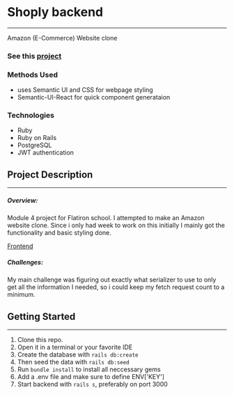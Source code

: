 # Shoply backend
***
Amazon (E-Commerce) Website clone

### See this [project](https://shoply-frontend.herokuapp.com/)

### Methods Used
+ uses Semantic UI and CSS for webpage styling
+ Semantic-UI-React for quick component generataion

### Technologies
+ Ruby
+ Ruby on Rails
+ PostgreSQL
+ JWT authentication

## Project Description
***

##### Overview:
Module 4 project for Flatiron school. I attempted to make an Amazon website clone. Since i only had week to work on this initially I mainly got the functionality and basic styling done.

[Frontend](https://github.com/RobertTTaylor9517/mod4-Shoply-frontend)

##### Challenges:
My main challenge was figuring out exactly what serializer to use to only get all the information I needed, so i could keep my fetch request count to a minimum.


## Getting Started
***
1. Clone this repo.
2. Open it in a terminal or your favorite IDE
3. Create the database with `rails db:create`
4. Then seed the data with `rails db:seed`
5. Run `bundle install` to install all neccessary gems
6. Add a .env file and make sure to define ENV['KEY']
7. Start backend with `rails s`, preferably on port 3000 
